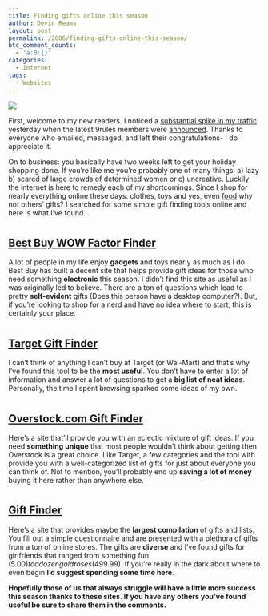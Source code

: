 ```yaml
---
title: Finding gifts online this season
author: Devin Reams
layout: post
permalink: /2006/finding-gifts-online-this-season/
btc_comment_counts:
  - 'a:0:{}'
categories:
  - Internet
tags:
  - Websites
---
```

<img src="https://devin.reams.me/wp-content/uploads/2006/12/gifts1.jpg" align="center" />

First, welcome to my new readers. I noticed a [substantial spike in my traffic][1] yesterday when the latest 9rules members were [announced][2]. Thanks to everyone who emailed, messaged, and left their congratulations- I do appreciate it.

On to business: you basically have two weeks left to get your holiday shopping done. If you&#8217;re like me you&#8217;re probably one of many things: a) lazy b) scared of large crowds of determined women or c) uncreative. Luckily the internet is here to remedy each of my shortcomings. Since I shop for nearly everything online these days: clothes, toys and yes, even [food][7] why not others&#8217; gifts? I searched for some simple gift finding tools online and here is what I&#8217;ve found.

<!--more-->

<h2 style="padding-top:10px">
  <a href="http://www.wowfactorfinder.com/">Best Buy WOW Factor Finder</a>
</h2>

A lot of people in my life enjoy **gadgets** and toys nearly as much as I do. Best Buy has built a decent site that helps provide gift ideas for those who need something **electronic** this season. I didn&#8217;t find this site as useful as I was originally led to believe. There are a ton of questions which lead to pretty **self-evident** gifts (Does this person have a desktop computer?). But, if you&#8217;re looking to shop for a nerd and have no idea where to start, this is certainly your place.

<h2 style="padding-top:10px">
  <a href="http://www.target.com/gp/browse.html?ie=UTF8&#038;node=3112881">Target Gift Finder</a>
</h2>

I can&#8217;t think of anything I can&#8217;t buy at Target (or Wal-Mart) and that&#8217;s why I&#8217;ve found this tool to be the **most useful**. You don&#8217;t have to enter a lot of information and answer a lot of questions to get a **big list of neat ideas**. Personally, the time I spent browsing sparked some ideas of my own.

<h2 style="padding-top:10px">
  <a href="http://www.overstock.com/giftfinder">Overstock.com Gift Finder</a>
</h2>

Here&#8217;s a site that&#8217;ll provide you with an eclectic mixture of gift ideas. If you need **something unique** that most people wouldn&#8217;t think about getting then Overstock is a great choice. Like Target, a few categories and the tool with provide you with a well-categorized list of gifts for just about everyone you can think of. Not to mention, you&#8217;ll probably end up **saving a lot of money** buying it here rather than anywhere else.

<h2 style="padding-top:10px">
  <a href="http://www.findgift.com/Services/Gift-Finder/">Gift Finder</a>
</h2>

Here&#8217;s a site that provides maybe the **largest compilation** of gifts and lists. You fill out a simple questionnaire and are presented with a plethora of gifts from a ton of online stores. The gifts are **diverse** and I&#8217;ve found gifts for girlfriends that ranged from something fun ($5.00) to a dozen gold roses ($499.99). If you&#8217;re really in the dark about where to even begin **I&#8217;d suggest spending some time here**.

**Hopefully those of us that always struggle will have a little more success this season thanks to these sites. If you have any others you&#8217;ve found useful be sure to share them in the comments.**

 [1]: http://www.flickr.com/photos/devdev/316942775/
 [2]: http://9rules.com/blog/2006/12/new-additions-12-07-06/
 [7]: http://www.amazon.com/grocery-breakfast-foods-snacks-organic/b?ie=UTF8&#038;node=16310101